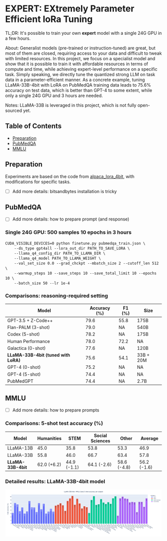 # EXPERT: EXtremely Parameter Efficient loRa Tuning

TL;DR: It's possible to train your own **expert** model with a single 24G GPU in a few hours.

About: Generalist models (pre-trained or instruction-tuned) are great, but most of them are closed, requiring access to your data and difficult to tweak with limited resources. In this project, we focus on a specialist model and show that it is possible to train it with affordable resources in terms of compute and time, while achieving expert-level performance on a specific task. Simply speaking, we directly tune the quantized strong LLM on task data in a parameter-efficient manner. As a concrete example, tuning LLaMA-33B-4bit with LoRA on PubMedQA training data leads to 75.6% accuracy on test data, which is better than GPT-4 to some extent, while only a single 24G GPU and 3 hours are needed.

Notes: LLaMA-33B is leveraged in this project, which is not fully open-sourced yet.

## Table of Contents

- [Preparation](#preparation)
- [PubMedQA](#pubmedqa)
- [MMLU](#mmlu)

## Preparation
Experiments are based on the code from [alpaca_lora_4bit](https://github.com/johnsmith0031/alpaca_lora_4bit), with modifications for specific tasks.

- [ ] Add more details: bitsandbytes installation is tricky

## PubMedQA

- [ ] Add more details: how to prepare prompt (and response)

### Single 24G GPU: 500 samples 10 epochs in 3 hours
```
CUDA_VISIBLE_DEVICES=0 python finetune.py pubmedqa_train.json \ 
    --ds_type gpt4all --lora_out_dir PATH_TO_SAVE_LORA \
    --llama_q4_config_dir PATH_TO_LLAMA_DIR \ 
    --llama_q4_model PATH_TO_LLAMA_WEIGHT \
    --val_set_size 0.0 --grad_chckpt --mbatch_size 2 --cutoff_len 512 \ 
    --warmup_steps 10 --save_steps 10 --save_total_limit 10 --epochs 10 \ 
    --batch_size 50 --lr 1e-4 
```

### Comparisons: reasoning-required setting
| Model                                | Accuracy (%) | F1 (%) | Size      |
| -------------------------------------|--------------| -------|-----------|
| GPT-3.5 + Z-Code++                   | 79.6         | 55.8   | 175B      |
| Flan-PALM (3-shot)                   | 79.0         | NA     | 540B      |
| Codex (5-shot)                       | 78.2         | NA     | 175B      |
| Human Performance                    | 78.0         | 72.2   | NA        |
| Galactica (0-shot)                   | 77.6         | NA     | 120B      |
| **LLaMA-33B-4bit (tuned with LoRA)** | 75.6         | 54.1   | 33B + 20M |
| GPT-4 (0-shot)                       | 75.2         | NA     | NA        |
| GPT-4 (5-shot)                       | 74.4         | NA     | NA        |
| PubMedGPT                            | 74.4         | NA     | 2.7B      |

## MMLU

- [ ] Add more details: how to prepare prompts

### Comparisons: 5-shot test accuracy (%)
| Model              | Humanities  | STEM        | Social Sciences | Other        | Average    |
|--------------------|-------------|-------------|-----------------|--------------|------------|
| LLaMA-13B          | 45.0        | 35.8        | 53.8            | 53.3         | 46.9       |
| LLaMA-33B          | 55.8        | 46.0        | 66.7            | 63.4         | 57.8       |
| **LLaMA-33B-4bit** | 62.0 (+6.2) | 44.9 (-1.1) | 64.1 (-2.6)     | 58.6 (-4.8)  | 56.2 (-1.6)|

### Detailed results: LLaMA-33B-4bit model
![detailed results of llama-33b-4bit](mmlu.png)
